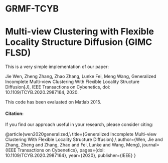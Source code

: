 # GRMF-TCYB

# Multi-view Clustering with Flexible Locality Structure Diffusion (GIMC FLSD)
This is a very simple implementation of our paper:

Jie Wen, Zheng Zhang, Zhao Zhang, Lunke Fei, Meng Wang, Generalized Incomplete Multi-view Clustering With Flexible Locality Structure Diffusion[J], IEEE Transactions on Cybenetics, doi: 10.1109/TCYB.2020.2987164, 2020.

This code has been evaluated on Matlab 2015.

#### Citation:

If you find our approach useful in your research, please consider citing:

@article{wen2020generalized,\\
  title={Generalized Incomplete Multi-view Clustering With Flexible Locality Structure Diffusion},\\
  author={Wen, Jie and Zhang, Zheng and Zhang, Zhao and Fei, Lunke and Wang, Meng},
  journal={IEEE Transactions on Cybenetics},
  pages={doi: 10.1109/TCYB.2020.2987164},
  year={2020},
  publisher={IEEE}
}
